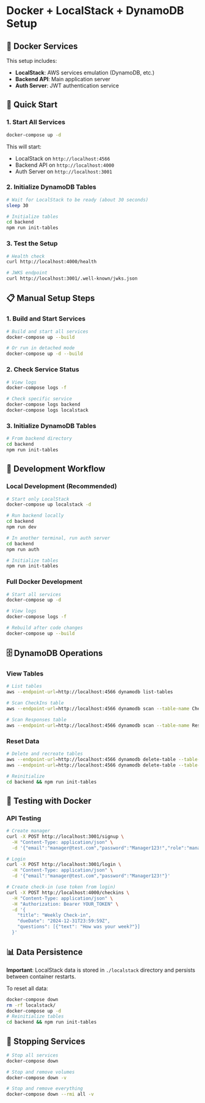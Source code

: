 # Docker + LocalStack + DynamoDB Setup

## 🐳 Docker Services

This setup includes:
- **LocalStack**: AWS services emulation (DynamoDB, etc.)
- **Backend API**: Main application server
- **Auth Server**: JWT authentication service

## 🚀 Quick Start

### 1. Start All Services
```bash
docker-compose up -d
```

This will start:
- LocalStack on `http://localhost:4566`
- Backend API on `http://localhost:4000`
- Auth Server on `http://localhost:3001`

### 2. Initialize DynamoDB Tables
```bash
# Wait for LocalStack to be ready (about 30 seconds)
sleep 30

# Initialize tables
cd backend
npm run init-tables
```

### 3. Test the Setup
```bash
# Health check
curl http://localhost:4000/health

# JWKS endpoint
curl http://localhost:3001/.well-known/jwks.json
```

## 📋 Manual Setup Steps

### 1. Build and Start Services
```bash
# Build and start all services
docker-compose up --build

# Or run in detached mode
docker-compose up -d --build
```

### 2. Check Service Status
```bash
# View logs
docker-compose logs -f

# Check specific service
docker-compose logs backend
docker-compose logs localstack
```

### 3. Initialize DynamoDB Tables
```bash
# From backend directory
cd backend
npm run init-tables
```

## 🔧 Development Workflow

### Local Development (Recommended)
```bash
# Start only LocalStack
docker-compose up localstack -d

# Run backend locally
cd backend
npm run dev

# In another terminal, run auth server
cd backend
npm run auth

# Initialize tables
npm run init-tables
```

### Full Docker Development
```bash
# Start all services
docker-compose up -d

# View logs
docker-compose logs -f

# Rebuild after code changes
docker-compose up --build
```

## 🗄️ DynamoDB Operations

### View Tables
```bash
# List tables
aws --endpoint-url=http://localhost:4566 dynamodb list-tables

# Scan CheckIns table
aws --endpoint-url=http://localhost:4566 dynamodb scan --table-name CheckIns

# Scan Responses table
aws --endpoint-url=http://localhost:4566 dynamodb scan --table-name Responses
```

### Reset Data
```bash
# Delete and recreate tables
aws --endpoint-url=http://localhost:4566 dynamodb delete-table --table-name CheckIns
aws --endpoint-url=http://localhost:4566 dynamodb delete-table --table-name Responses

# Reinitialize
cd backend && npm run init-tables
```

## 🧪 Testing with Docker

### API Testing
```bash
# Create manager
curl -X POST http://localhost:3001/signup \
  -H "Content-Type: application/json" \
  -d '{"email":"manager@test.com","password":"Manager123!","role":"manager"}'

# Login
curl -X POST http://localhost:3001/login \
  -H "Content-Type: application/json" \
  -d '{"email":"manager@test.com","password":"Manager123!"}'

# Create check-in (use token from login)
curl -X POST http://localhost:4000/checkins \
  -H "Content-Type: application/json" \
  -H "Authorization: Bearer YOUR_TOKEN" \
  -d '{
    "title": "Weekly Check-in",
    "dueDate": "2024-12-31T23:59:59Z",
    "questions": [{"text": "How was your week?"}]
  }'
```

## 📊 Data Persistence

**Important**: LocalStack data is stored in `./localstack` directory and persists between container restarts.

To reset all data:
```bash
docker-compose down
rm -rf localstack/
docker-compose up -d
# Reinitialize tables
cd backend && npm run init-tables
```

## 🛑 Stopping Services

```bash
# Stop all services
docker-compose down

# Stop and remove volumes
docker-compose down -v

# Stop and remove everything
docker-compose down --rmi all -v
```
